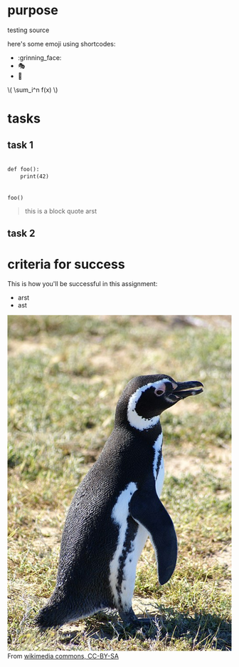 # purpose

testing source

here's some emoji using shortcodes:
  
* :grinning_face:
* :performing_arts:
* :rainbow:

\\( \sum_i^n f(x) \\)

# tasks


## task 1

``` { .py }

def foo():
	print(42)


foo()
```

> this is a block
> quote
> arst

## task 2

# criteria for success

This is how you'll be successful in this assignment:

* arst
* ast

![a cute little penguin](penguin.jpg)
From [wikimedia commons, CC-BY-SA](https://commons.wikimedia.org/wiki/File:Ping%C3%BCino_(1).JPG)

